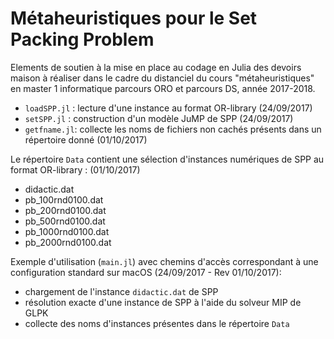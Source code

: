 # Métaheuristiques pour le Set Packing Problem

Elements de soutien à la mise en place au codage en Julia des devoirs maison à réaliser dans le cadre du distanciel du cours "métaheuristiques" en master 1 informatique parcours ORO et parcours DS, année 2017-2018.

- `loadSPP.jl` : lecture d'une instance au format OR-library (24/09/2017)
- `setSPP.jl` : construction d'un modèle JuMP de SPP (24/09/2017)
- `getfname.jl`: collecte les noms de fichiers non cachés présents dans un répertoire donné (01/10/2017)

Le répertoire `Data` contient une sélection d'instances numériques de SPP au format OR-library : (01/10/2017)
- didactic.dat
- pb_100rnd0100.dat 
- pb_200rnd0100.dat 
- pb_500rnd0100.dat
- pb_1000rnd0100.dat
- pb_2000rnd0100.dat

Exemple d'utilisation (`main.jl`) avec chemins d'accès correspondant à une configuration standard sur macOS (24/09/2017 - Rev 01/10/2017):
- chargement de l'instance `didactic.dat` de SPP
- résolution exacte d'une instance de SPP à l'aide du solveur MIP de GLPK
- collecte des noms d'instances présentes dans le répertoire `Data`
